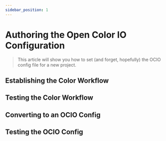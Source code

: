```yaml
---
sidebar_position: 1
---
```


# Authoring the Open Color IO Configuration

>This article will show you how to set (and forget, hopefully) the OCIO config file for a new project.

## Establishing the Color Workflow

## Testing the Color Workflow

## Converting to an OCIO Config

## Testing the OCIO Config
